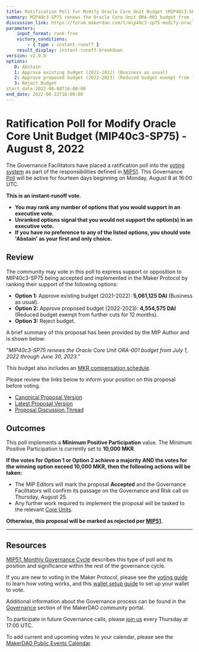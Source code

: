 ```yaml
---
title: Ratification Poll for Modify Oracle Core Unit Budget (MIP40c3-SP75) - August 8, 2022 
summary: MIP40c3-SP75 renews the Oracle Core Unit ORA-001 budget from July 1, 2022 through June 30, 2023.
discussion_link: https://forum.makerdao.com/t/mip40c3-sp75-modify-oracles-core-unit-budget-ora-001/16397
parameters:
    input_format: rank-free
    victory_conditions:
        - { type : instant-runoff }
    result_display: instant-runoff-breakdown
version: v2.0.0
options:
   0: Abstain
   1: Approve existing budget (2021-2022) (Business as usual)
   2: Approve proposed budget (2022-2023) (Reduced budget exempt from further cuts for 12 months)
   3: Reject Budget
start_date:2022-08-08T16:00:00
end_date: 2022-08-22T16:00:00
---
```

# Ratification Poll for Modify Oracle Core Unit Budget (MIP40c3-SP75) - August 8, 2022

The Governance Facilitators have placed a ratification poll into the [voting system](https://vote.makerdao.com/polling) as part of the responsibilities defined in [MIP51](https://mips.makerdao.com/mips/details/MIP51). This Governance [Poll](https://community-development.makerdao.com/en/learn/governance/on-chain-gov) will be active for fourteen days beginning on Monday, August 8 at 16:00 UTC.

**This is an instant-runoff vote.** 
- **You may rank any number of options that you would support in an executive vote.** 
- **Unranked options signal that you would not support the option(s) in an executive vote.**
- **If you have no preference to any of the listed options, you should vote 'Abstain' as your first and only choice.**

## Review

The community may vote in this poll to express support or opposition to MIP40c3-SP75 being accepted and implemented in the Maker Protocol by ranking their support of the following options:

* **Option 1:** Approve existing budget (2021-2022): **5,061,125 DAI** (Business as usual).
* **Option 2:** Approve proposed budget (2022-2023): **4,554,575 DAI** (Reduced budget exempt from further cuts for 12 months).
* **Option 3:** Reject budget.

A brief summary of this proposal has been provided by the MIP Author and is shown below:

*"MIP40c3-SP75 renews the Oracle Core Unit ORA-001 budget from July 1, 2022 through June 30, 2023."*

This budget also includes an [MKR compensation schedule](https://github.com/makerdao/mips/blob/317edeae2da5667876f21bdf4d23c04222754819/MIP40/MIP40c3-Subproposals/MIP40c3-SP75.md#mkr-vesting).

Please review the links below to inform your position on this proposal before voting.
* [Canonical Proposal Version](https://github.com/makerdao/mips/blob/317edeae2da5667876f21bdf4d23c04222754819/MIP40/MIP40c3-Subproposals/MIP40c3-SP75.md)
* [Latest Proposal Version](https://mips.makerdao.com/mips/details/MIP40c3SP75)
* [Proposal Discussion Thread](https://forum.makerdao.com/t/mip40c3-sp75-modify-oracles-core-unit-budget-ora-001/16397)

## Outcomes

This poll implements a **Minimum Positive Participation** value. The Minimum Positive Participation is currently set to **10,000 MKR**.

**If the votes for Option 1 or Option 2 achieve a majority AND the votes for the winning option exceed 10,000 MKR, then the following actions will be taken:**
* The MIP Editors will mark the proposal **Accepted** and the Governance Facilitators will confirm its passage on the Governance and Risk call on Thursday, August 25. 
* Any further work required to implement the proposal will be tasked to the relevant [Core Units](https://mips.makerdao.com/mips/details/MIP38#mip38c2-core-unit-state).

**Otherwise, this proposal will be marked as rejected per [MIP51](https://mips.makerdao.com/mips/details/MIP51#mip51c2-ratification-poll).**

---

## Resources

[MIP51: Monthly Governance Cycle](https://mips.makerdao.com/mips/details/MIP51) describes this type of poll and its position and significance within the rest of the governance cycle.

If you are new to voting in the Maker Protocol, please see the [voting guide](https://community-development.makerdao.com/en/learn/governance/how-voting-works/) to learn how voting works, and this [wallet setup guide](https://community-development.makerdao.com/en/learn/governance/voting-setup/) to set up your wallet to vote.

Additional information about the Governance process can be found in the [Governance](https://community-development.makerdao.com/en/learn/governance) section of the MakerDAO community portal.

To participate in future Governance calls, please [join us](https://github.com/makerdao/community/tree/master/governance/governance-and-risk-meetings) every Thursday at 17:00 UTC.

To add current and upcoming votes to your calendar, please see the [MakerDAO Public Events Calendar](https://calendar.google.com/calendar/embed?src=makerdao.com_3efhm2ghipksegl009ktniomdk%40group.calendar.google.com&ctz=UTC&mode=week&showCalendars=0&showPrint=0).